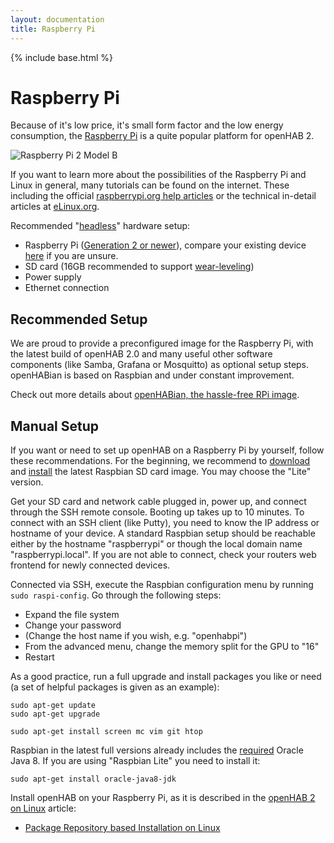 ```yaml
---
layout: documentation
title: Raspberry Pi
---
```


{% include base.html %}

# Raspberry Pi

Because of it's low price, it's small form factor and the low energy consumption, the [Raspberry Pi](https://www.raspberrypi.org) is a quite popular platform for openHAB 2.

![Raspberry Pi 2 Model B](https://www.raspberrypi.org/wp-content/uploads/2015/02/Pi_2_Model_B.png)

If you want to learn more about the possibilities of the Raspberry Pi and Linux in general, many tutorials can be found on the internet.
These including the official [raspberrypi.org help articles](https://www.raspberrypi.org/help) or the technical in-detail articles at [eLinux.org](http://elinux.org/RPi_Tutorials).


Recommended "[headless](https://en.wikipedia.org/wiki/Headless_computer)" hardware setup:

* Raspberry Pi ([Generation 2 or newer](https://en.wikipedia.org/wiki/Raspberry_Pi#Specifications)), compare your existing device [here](https://en.wikipedia.org/wiki/Raspberry_Pi#Connectors) if you are unsure.
* SD card (16GB recommended to support [wear-leveling](https://en.wikipedia.org/wiki/Wear_leveling))
* Power supply
* Ethernet connection

## Recommended Setup

We are proud to provide a preconfigured image for the Raspberry Pi, with the latest build of openHAB 2.0 and many useful other software components (like Samba, Grafana or Mosquitto) as optional setup steps.
openHABian is based on Raspbian and under constant improvement.

Check out more details about [openHABian, the hassle-free RPi image](openhabian.html).


## Manual Setup

If you want or need to set up openHAB on a Raspberry Pi by yourself, follow these recommendations.
For the beginning, we recommend to [download](https://www.raspberrypi.org/downloads/raspbian) and [install](https://www.raspberrypi.org/documentation/installation/installing-images/README.md) the latest Raspbian SD card image.
You may choose the "Lite" version.

Get your SD card and network cable plugged in, power up, and connect through the SSH remote console.
Booting up takes up to 10 minutes.
To connect with an SSH client (like Putty), you need to know the IP address or hostname of your device.
A standard Raspbian setup should be reachable either by the hostname "raspberrypi" or though the local domain name "raspberrypi.local".
If you are not able to connect, check your routers web frontend for newly connected devices.

Connected via SSH, execute the Raspbian configuration menu by running `sudo raspi-config`. Go through the following steps:

* Expand the file system
* Change your password
* (Change the host name if you wish, e.g. "openhabpi")
* From the advanced menu, change the memory split for the GPU to "16"
* Restart

As a good practice, run a full upgrade and install packages you like or need (a set of helpful packages is given as an example):

```shell
sudo apt-get update
sudo apt-get upgrade

sudo apt-get install screen mc vim git htop
```

Raspbian in the latest full versions already includes the [required](index.html#prerequisites) Oracle Java 8.
If you are using "Raspbian Lite" you need to install it:

```shell
sudo apt-get install oracle-java8-jdk
```

Install openHAB on your Raspberry Pi, as it is described in the [openHAB 2 on Linux](linux.html) article:

* [Package Repository based Installation on Linux](linux.html#package-repository-installation)
